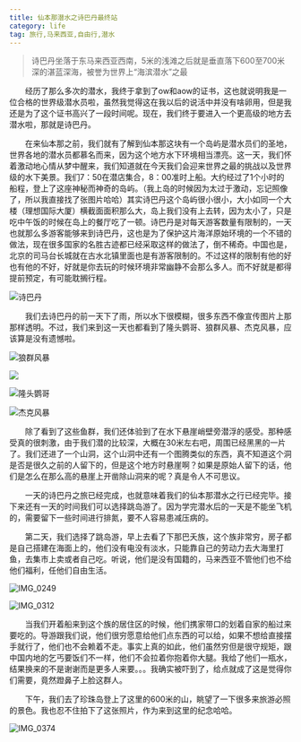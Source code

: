 ```yaml
---
title: 仙本那潜水之诗巴丹最终站
category: life
tag: 旅行,马来西亚,自由行,潜水
---
```


> 诗巴丹坐落于东马来西亚西南，5米的浅滩之后就是垂直落下600至700米深的湛蓝深海，被誉为世界上“海滨潜水”之最

　　经历了那么多次的潜水，我终于拿到了ow和aow的证书，这也就说明我是一位合格的世界级潜水员啦，虽然我觉得这在我以后的说活中并没有啥卵用，但是我还是为了这个证书高兴了一段时间呢。现在，我们终于要进入一个更高级的地方去潜水啦，那就是诗巴丹。

　　在来仙本那之前，我们就有了解到仙本那这块有一个岛屿是潜水员们的圣地，世界各地的潜水员都慕名而来，因为这个地方水下环境相当漂亮。这一天，我们怀着激动地心情从梦中醒来，我们知道就在今天我们会迎来世界之最的挑战以及世界级的水下美景。我们7：50在潜店集合，8：00准时上船。大约经过了1个小时的船程，登上了这座神秘而神奇的岛屿。（我上岛的时候因为太过于激动，忘记照像了，所以我直接找了张图片哈哈）其实诗巴丹这个岛屿很小很小，大小如同一个大楼（理想国际大厦）横截面面积那么大，岛上我们没有上去转，因为太小了，只是吃中午饭的时候在岛上的餐厅吃了一顿。诗巴丹是对每天游客数量有限制的，一天也就那么多游客能够来到诗巴丹，这也是为了保护这片海洋原始环境的一个不错的做法，现在很多国家的名胜古迹都已经采取这样的做法了，倒不稀奇。中国也是，北京的司马台长城就在古水北镇里面也是有游客限制的。不过这样的限制有他的好也有他的不好，好就是你去玩的时候环境非常幽静不会那么多人。而不好就是都得提前预定，有可能耽搁行程。

![诗巴丹](http://c2-q.mafengwo.net/s5/M00/B3/95/wKgB3FEuMkWAbE7DAAbhHHnhZto89.jpeg?imageMogr2%2Fthumbnail%2F%21690x450r%2Fgravity%2FCenter%2Fcrop%2F%21690x450%2Fquality%2F90%7Cwatermark%2F1%2Fimage%2FaHR0cDovL24xLXEubWFmZW5nd28ubmV0L3M4L00wMC82Mi83OS93S2dCcFZodUN6Q0FJa3RIQUFBTkc4TDlCUU0xNjAucG5n%2Fgravity%2FNorthWest%2Fdx%2F20%2Fdy%2F21)

　　我们去诗巴丹的前一天下了雨，所以水下很模糊，很多东西不像宣传图片上那那样透明。不过，我们来到这一天也都看到了隆头鹦哥、狼群风暴、杰克风暴，应该算是没有遗憾啦。

![狼群风暴](http://c4-q.mafengwo.net/s5/M00/98/33/wKgB21B2d7Dj7RJ3AAzzrveLzjU08.jpeg?imageMogr2%2Fthumbnail%2F%21300x450r%2Fgravity%2FCenter%2Fcrop%2F%21300x450%2Fquality%2F90%7Cwatermark%2F1%2Fimage%2FaHR0cDovL24xLXEubWFmZW5nd28ubmV0L3M4L00wMC82Mi83OS93S2dCcFZodUN6Q0FJa3RIQUFBTkc4TDlCUU0xNjAucG5n%2Fgravity%2FNorthWest%2Fdx%2F20%2Fdy%2F21)

![](http://n3-q.mafengwo.net/s5/M00/18/00/wKgB3FCfQ1aAWrw3AALBUnIlexQ39.jpeg?imageMogr2%2Fthumbnail%2F%21690x450r%2Fgravity%2FCenter%2Fcrop%2F%21690x450%2Fquality%2F90%7Cwatermark%2F1%2Fimage%2FaHR0cDovL24xLXEubWFmZW5nd28ubmV0L3M4L00wMC82Mi83OS93S2dCcFZodUN6Q0FJa3RIQUFBTkc4TDlCUU0xNjAucG5n%2Fgravity%2FNorthWest%2Fdx%2F20%2Fdy%2F21)

![隆头鹦哥](http://n3-q.mafengwo.net/s7/M00/9A/91/wKgB6lRPBy-AfI4VAAZRhzGasX087.jpeg?imageMogr2%2Fthumbnail%2F%21300x450r%2Fgravity%2FCenter%2Fcrop%2F%21300x450%2Fquality%2F90%7Cwatermark%2F1%2Fimage%2FaHR0cDovL24xLXEubWFmZW5nd28ubmV0L3M4L00wMC82Mi83OS93S2dCcFZodUN6Q0FJa3RIQUFBTkc4TDlCUU0xNjAucG5n%2Fgravity%2FNorthWest%2Fdx%2F20%2Fdy%2F21)

![杰克风暴](http://c3-q.mafengwo.net/s8/M00/4D/83/wKgBpVVlykWAX_S6AAiuUOmrZpw40.jpeg?imageMogr2%2Fthumbnail%2F%21690x450r%2Fgravity%2FCenter%2Fcrop%2F%21690x450%2Fquality%2F90%7Cwatermark%2F1%2Fimage%2FaHR0cDovL24xLXEubWFmZW5nd28ubmV0L3M4L00wMC82Mi83OS93S2dCcFZodUN6Q0FJa3RIQUFBTkc4TDlCUU0xNjAucG5n%2Fgravity%2FNorthWest%2Fdx%2F20%2Fdy%2F21)

　　除了看到了这些鱼群，我们还体验到了在水下悬崖峭壁旁潜浮的感受。那种感受真的很刺激，由于我们潜的比较深，大概在30米左右吧，周围已经黑黑的一片了。我们还进了一个山洞，这个山洞中还有一个图腾类似的东西，真不知道这个洞是否是很久之前的人留下的，但是这个地方时悬崖啊？如果是原始人留下的话，他们是怎么在那么高的悬崖上开凿除山洞来的呢？真是令人不可思议。

　　一天的诗巴丹之旅已经完成，也就意味着我们的仙本那潜水之行已经完毕。接下来还有一天的时间我们可以选择跳岛游了。因为学完潜水后的一天是不能坐飞机的，需要留下一些时间进行排氮，要不人容易患减压病的。

　　第二天，我们选择了跳岛游，早上去看了下那巴夭族，这个族非常穷，房子都是自己搭建在海面上的，他们没有电没有淡水，只能靠自己的劳动力去大海里打鱼，去集市上卖或者自己吃。听说，他们是没有国籍的，马来西亚不管他们也不给他们福利，任他们自由生活。

![IMG_0249](https://ooo.0o0.ooo/2017/01/25/588837bf11a2d.jpg)

![IMG_0312](https://ooo.0o0.ooo/2017/01/25/588837bf67e9d.jpg)

　　当我们开着船来到这个族的居住区的时候，他们携家带口的划着自家的船过来要吃的。导游跟我们说，他们很穷愿意给他们点东西的可以给，如果不想给直接摆手就行了，他们也不会赖着不走。事实上真的如此，他们虽然穷但是很守规矩，跟中国内地的乞丐要饭们不一样，他们不会拉着你抱着你大腿。我给了他们一瓶水，结果换来的不是谢谢而是更多人来要。。。我确实被吓到了，给点就成了这是觉得你们需要，竟然蹬鼻子上脸这群人。

　　下午，我们去了珍珠岛登上了这里的600米的山，眺望了一下很多来旅游必照的景色。我也忍不住拍下了这张照片，作为来到这里的纪念哈哈。

![IMG_0374](https://ooo.0o0.ooo/2017/01/25/588837c02ce4c.jpg)



